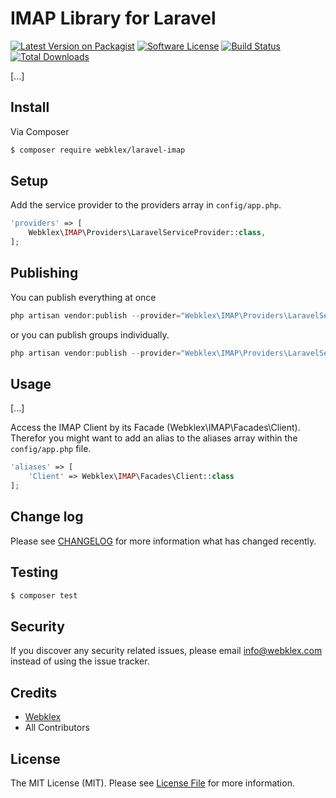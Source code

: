 # IMAP Library for Laravel

[![Latest Version on Packagist][ico-version]][link-packagist]
[![Software License][ico-license]](LICENSE.md)
[![Build Status][ico-travis]][link-travis]
[![Total Downloads][ico-downloads]][link-downloads]


[...]

## Install

Via Composer

``` bash
$ composer require webklex/laravel-imap
```

## Setup

Add the service provider to the providers array in `config/app.php`.

``` php
'providers' => [
    Webklex\IMAP\Providers\LaravelServiceProvider::class,
];
```

## Publishing

You can publish everything at once

``` php
php artisan vendor:publish --provider="Webklex\IMAP\Providers\LaravelServiceProvider"
```

or you can publish groups individually.

``` php
php artisan vendor:publish --provider="Webklex\IMAP\Providers\LaravelServiceProvider" --tag="config"
```

## Usage

[...]

Access the IMAP Client by its Facade (Webklex\IMAP\Facades\Client). 
Therefor you might want to add an alias to the aliases array within the `config/app.php` file.

``` php
'aliases' => [
    'Client' => Webklex\IMAP\Facades\Client::class
];
```

## Change log

Please see [CHANGELOG](CHANGELOG.md) for more information what has changed recently.

## Testing

``` bash
$ composer test
```

## Security

If you discover any security related issues, please email info@webklex.com instead of using the issue tracker.

## Credits

- [Webklex][link-author]
- All Contributors

## License

The MIT License (MIT). Please see [License File](LICENSE.md) for more information.

[ico-version]: https://img.shields.io/packagist/v/Webklex/laravel-imap.svg?style=flat-square
[ico-license]: https://img.shields.io/badge/license-MIT-brightgreen.svg?style=flat-square
[ico-travis]: https://img.shields.io/travis/Webklex/laravel-imap/master.svg?style=flat-square
[ico-scrutinizer]: https://img.shields.io/scrutinizer/coverage/g/Webklex/laravel-imap.svg?style=flat-square
[ico-code-quality]: https://img.shields.io/scrutinizer/g/Webklex/laravel-imap.svg?style=flat-square
[ico-downloads]: https://img.shields.io/packagist/dt/Webklex/laravel-imap.svg?style=flat-square

[link-packagist]: https://packagist.org/packages/Webklex/laravel-imap
[link-travis]: https://travis-ci.org/Webklex/laravel-imap
[link-scrutinizer]: https://scrutinizer-ci.com/g/Webklex/laravel-imap/code-structure
[link-code-quality]: https://scrutinizer-ci.com/g/Webklex/laravel-imap
[link-downloads]: https://packagist.org/packages/Webklex/laravel-imap
[link-author]: https://github.com/webklex